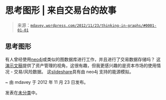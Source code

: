 <!--yml

类别：未分类

日期：2024 年 05 月 18 日 06:33:07

-->

# 思考图形 | 来自交易台的故事

> 来源：[`mdavey.wordpress.com/2012/11/23/thinking-in-graphs/#0001-01-01`](https://mdavey.wordpress.com/2012/11/23/thinking-in-graphs/#0001-01-01)

## 思考图形

有人曾经使用[neo4j](http://2011.geecon.org/materials/presentations/2011_webber-a_programmatic_introduction_to_neo4j.pdf)或类似的图数据库进行工作，并且进行了交易数据存储吗？ 这[演示文稿](http://www.benstopford.com/wp-content/uploads/2012/08/Thinking-in-Graphs.pdf)提供了资产管理的视角，这很有趣，但我更感兴趣的是资本市场的使用情况 - 交易/风险数据。 这[slideshare](http://www.slideshare.net/peterneubauer/gdm-2011-neo4j-and-real-world-apps)具有由 neo4j 支持的能源模拟。

~ 由 mdavey 于 2012 年 11 月 23 日发布。

发表在[未分类](https://mdavey.wordpress.com/category/uncategorized/)中。
